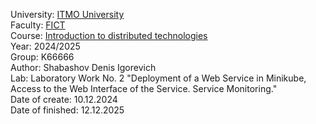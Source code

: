 University: [ITMO University](https://itmo.ru/ru/)   
Faculty: [FICT](https://fict.itmo.ru)   
Course: [Introduction to distributed technologies](https://github.com/itmo-ict-faculty/introduction-to-distributed-technologies)   
Year: 2024/2025   
Group: K66666   
Author: Shabashov Denis Igorevich   
Lab: Laboratory Work No. 2 "Deployment of a Web Service in Minikube, Access to the Web Interface of the Service. Service Monitoring."  
Date of create: 10.12.2024  
Date of finished: 12.12.2025